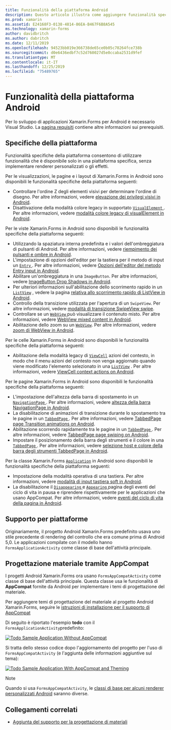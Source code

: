 ```yaml
---
title: Funzionalità della piattaforma Android
description: Questo articolo illustra come aggiungere funzionalità specifiche di Android alle applicazioni Xamarin.Forms.
ms.prod: xamarin
ms.assetid: E24168F3-0138-4814-86EA-B467F6B8A545
ms.technology: xamarin-forms
author: davidbritch
ms.author: dabritch
ms.date: 12/11/2019
ms.openlocfilehash: 94523bb019e366738de65ce0b05c70264fce738b
ms.sourcegitcommit: d0e6436edbf7c52d760027d5e0ccaba2531d9fef
ms.translationtype: MT
ms.contentlocale: it-IT
ms.lasthandoff: 12/25/2019
ms.locfileid: "75489765"
---
```

# <a name="android-platform-features"></a>Funzionalità della piattaforma Android

Per lo sviluppo di applicazioni Xamarin.Forms per Android è necessario Visual Studio. La [pagina requisiti](~/get-started/requirements.md) contiene altre informazioni sui prerequisiti.

## <a name="platform-specifics"></a>Specifiche della piattaforma

Funzionalità specifiche della piattaforma consentono di utilizzare funzionalità che è disponibile solo in una piattaforma specifica, senza implementare renderer personalizzati o gli effetti.

Per le visualizzazioni, le pagine e i layout di Xamarin.Forms in Android sono disponibili le funzionalità specifiche della piattaforma seguenti:

- Controllare l'ordine Z degli elementi visivi per determinare l'ordine di disegno. Per altre informazioni, vedere [elevazione dei privilegi visivi in Android](visualelement-elevation.md).
- Disattivazione della modalità colore legacy in supportato [ `VisualElement` ](xref:Xamarin.Forms.VisualElement). Per altre informazioni, vedere [modalità colore legacy di visualElement in Android](legacy-color-mode.md).

Per le viste Xamarin.Forms in Android sono disponibili le funzionalità specifiche della piattaforma seguenti:

- Utilizzando la spaziatura interna predefinita e i valori dell'ombreggiatura di pulsanti di Android. Per altre informazioni, vedere [riempimento dei pulsanti e ombre in Android](button-padding-shadow.md).
- L'impostazione di opzioni dell'editor per la tastiera per il metodo di input un [ `Entry` ](xref:Xamarin.Forms.Entry). Per altre informazioni, vedere [Opzioni dell'editor del metodo Entry input in Android](entry-ime-options.md).
- Abilitare un'ombreggiatura in una `ImageButton`. Per altre informazioni, vedere [ImageButton Drop Shadows in Android](imagebutton-drop-shadow.md).
- Per ulteriori informazioni sull'abilitazione dello scorrimento rapido in un [`ListView`](xref:Xamarin.Forms.ListView) , vedere la pagina [relativa allo scorrimento rapido di ListView in Android](listview-fast-scrolling.md).
- Controllo della transizione utilizzata per l'apertura di un `SwipeView`. Per altre informazioni, vedere [modalità di transizione SwipeView swipe](swipeview-swipetransitionmode.md).
- Controllare se un [ `WebView` ](xref:Xamarin.Forms.WebView) può visualizzare il contenuto misto. Per altre informazioni, vedere [WebView mixed content in Android](webview-mixed-content.md).
- Abilitazione dello zoom su un [`WebView`](xref:Xamarin.Forms.WebView). Per altre informazioni, vedere [zoom di WebView in Android](webview-zoom-controls.md).

Per le celle Xamarin.Forms in Android sono disponibili le funzionalità specifiche della piattaforma seguenti:

- Abilitazione della modalità legacy di [`ViewCell`](xref:Xamarin.Forms.ViewCell) azioni del contesto, in modo che il menu azioni del contesto non venga aggiornato quando viene modificato l'elemento selezionato in una [`ListView`](xref:Xamarin.Forms.ListView) . Per altre informazioni, vedere [ViewCell context actions on Android](viewcell-context-actions.md).

Per le pagine Xamarin.Forms in Android sono disponibili le funzionalità specifiche della piattaforma seguenti:

- L'impostazione dell'altezza della barra di spostamento in un [ `NavigationPage` ](xref:Xamarin.Forms.NavigationPage). Per altre informazioni, vedere [altezza della barra NavigationPage in Android](navigationpage-bar-height.md).
- La disabilitazione di animazioni di transizione durante lo spostamento tra le pagine in un [ `TabbedPage` ](xref:Xamarin.Forms.TabbedPage). Per altre informazioni, vedere [TabbedPage page Transition animations on Android](tabbedpage-transition-animations.md).
- Abilitazione scorrendo rapidamente tra le pagine in un [ `TabbedPage` ](xref:Xamarin.Forms.TabbedPage). Per altre informazioni, vedere [TabbedPage page swiping on Android](tabbedpage-page-swiping.md).
- Impostare il posizionamento della barra degli strumenti e il colore in una [ `TabbedPage` ](xref:Xamarin.Forms.TabbedPage). Per altre informazioni, vedere [selezione host e colore della barra degli strumenti TabbedPage in Android](tabbedpage-toolbar-placement-color.md).

Per la classe Xamarin.Forms [`Application`](xref:Xamarin.Forms.Application) in Android sono disponibili le funzionalità specifiche della piattaforma seguenti:

- Impostazione della modalità operativa di una tastiera. Per altre informazioni, vedere [modalità di input tastiera soft in Android](soft-keyboard-input-mode.md).
- La disabilitazione il [ `Disappearing` ](xref:Xamarin.Forms.Page.Appearing) e [ `Appearing` ](xref:Xamarin.Forms.Page.Appearing) pagina degli eventi del ciclo di vita in pausa e riprendere rispettivamente per le applicazioni che usano AppCompat. Per altre informazioni, vedere [eventi del ciclo di vita della pagina in Android](page-lifecycle-events.md).

## <a name="platform-support"></a>Supporto per piattaforme

Originariamente, il progetto Android Xamarin.Forms predefinito usava uno stile precedente di rendering del controllo che era comune prima di Android 5,0. Le applicazioni compilate con il modello hanno `FormsApplicationActivity` come classe di base dell'attività principale.

## <a name="material-design-via-appcompat"></a>Progettazione materiale tramite AppCompat

I progetti Android Xamarin.Forms ora usano `FormsAppCompatActivity` come classe di base dell'attività principale. Questa classe usa le funzionalità di **AppCompat** fornite da Android per implementare i temi di progettazione del materiale.

Per aggiungere temi di progettazione del materiale al progetto Android Xamarin.Forms, seguire le [istruzioni di installazione per il supporto di AppCompat](appcompat-material-design.md)

Di seguito è riportato l'esempio **todo** con il `FormsApplicationActivity`predefinito:

[![](images/before-appcompat-sml.png "Todo Sample Application Without AppCompat")](images/before-appcompat.png#lightbox "Todo Sample Application Without AppCompat")

Si tratta dello stesso codice dopo l'aggiornamento del progetto per l'uso di `FormsAppCompatActivity` (e l'aggiunta delle informazioni aggiuntive sul tema):

[![](images/post-appcompat-sml.png "Todo Sample Application With AppCompat and Theming")](images/post-appcompat.png#lightbox "Todo Sample Application With AppCompat and Theming")

> [!NOTE]
> Quando si usa `FormsAppCompatActivity`, le [classi di base per alcuni renderer personalizzati Android](~/xamarin-forms/app-fundamentals/custom-renderer/renderers.md) saranno diverse.

## <a name="related-links"></a>Collegamenti correlati

- [Aggiunta del supporto per la progettazione di materiali](appcompat-material-design.md)
